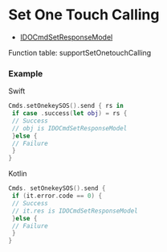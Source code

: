 # Set One Touch Calling

* [IDOCmdSetResponseModel](../model/IDOCmdSetResponseModel.md)

Function table: supportSetOnetouchCalling

### Example

Swift
```swift
Cmds.setOnekeySOS().send { rs in
 if case .success(let obj) = rs {
 // Success
 // obj is IDOCmdSetResponseModel
 }else {
 // Failure
 }
}
```

Kotlin
```kotlin 
Cmds. setOnekeySOS().send {
 if (it.error.code == 0) {
 // Success
 // it.res is IDOCmdSetResponseModel
 }else {
 // Failure
 }
}
```
